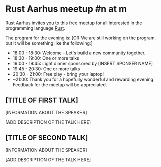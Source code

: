 # Rust Aarhus meetup #n at m

Rust Aarhus invites you to this free meetup for all interested in the programming language [Rust].

The program for the evening is:
[OR   We are still working on the program, but it will be something like the following:]

- 18:00 - 18:30: Welcome - Let's build a new community together.
- 18:30 - 19:00: One or more talks
- 19:00 - 19:45: Light dinner sponsored by [INSERT SPONSER NAME]
- 19:45 - 20:30: One or more talks
- 20:30 - 21:00: Free play - bring your laptop!
- ~21:00: Thank you for a hopefully wonderful and rewarding evening. Feedback for the meetup will be appreciated.

## [TITLE OF FIRST TALK]
[INFORMATION ABOUT THE SPEAKER]

[ADD DESCRIPTION OF THE TALK HERE]

## [TITLE OF SECOND TALK]
[INFORMATION ABOUT THE SPEAKER]

[ADD DESCRIPTION OF THE TALK HERE]


[rust]: https://www.rust-lang.org/
